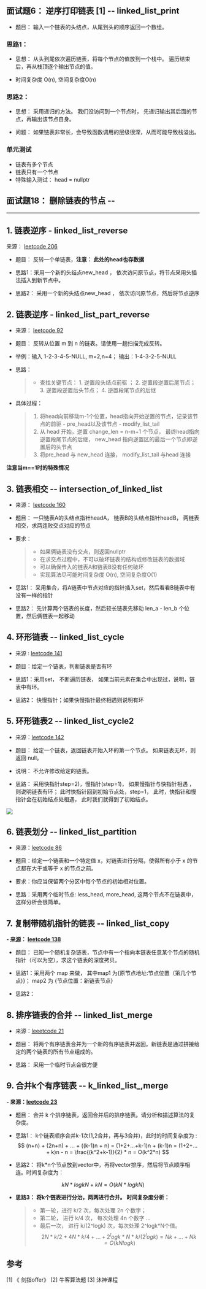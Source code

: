 
## 面试题6： 逆序打印链表 [1] -- linked_list_print

- 题目： 输入一个链表的头结点，从尾到头的顺序返回一个数组。

### 思路1： 

- 思想： 从头到尾依次遍历链表，将每个节点的值放到一个栈中。 遍历结束后，再从栈顶逐个输出节点的值。

- 时间复杂度 O(n), 空间复杂度O(n)

### 思路2：

- 思想： 采用递归的方法。 我们没访问到一个节点时， 先递归输出其后面的节点，再输出该节点自身。

- 问题： 如果链表非常长，会导致函数调用的层级很深，从而可能导致栈溢出。

### 单元测试

- 链表有多个节点
- 链表只有一个节点
- 特殊输入测试： head = nullptr


## 面试题18： 删除链表的节点 -- 



---


## 1. 链表逆序 -  linked_list_reverse

来源： [leetcode 206](https://leetcode-cn.com/problems/reverse-linked-list/)

- 题目： 反转一个单链表，**注意： 此处的head也存数据**

- 思路1：采用一个新的头结点new_head ， 依次访问原节点，将节点采用头插法插入到新节点中。
- 思路2： 采用一个新的头结点new_head ， 依次访问原节点，然后将节点逆序


## 2. 链表逆序 - linked_list_part_reverse

- 来源： [leetcode 92](https://leetcode-cn.com/problems/reverse-linked-list-ii/)

-  题目： 反转从位置 m 到 n 的链表。请使用一趟扫描完成反转。

- 举例：输入 1-2-3-4-5-NULL, m=2,n=4； 输出：1-4-3-2-5-NULL

- 思路：
  > - 查找关键节点： 1. 逆置段头结点前驱 ； 2. 逆置段逆置后尾节点； 3. 逆置段逆置后头节点； 4. 逆置段尾节点的后继

- 具体过程：
  > 1.  将head向前移动m-1个位置，head指向开始逆置的节点，记录该节点的前驱 - pre_head以及该节点 - modify_list_tail
  > 2.  从 head 开始，逆置 change_len = n-m+1 个节点， 最终head指向逆置段尾节点的后继， new_head 指向逆置区的最后一个节点即逆置后的头节点
  > 3. 将pre_head 与 new_head 连接， modify_list_tail 与head 连接

**注意当m==1时的特殊情况**

## 3. 链表相交 -- intersection_of_linked_list

- 来源： [leetcode 160](https://leetcode-cn.com/problems/intersection-of-two-linked-lists/)
- 题目： 一只链表A的头结点指针headA， 链表B的头结点指针headB， 两链表相交，求两连败交点对应的节点

- 要求：
  > - 如果俩链表没有交点，则返回nullptr
  > - 在求交点过程中，不可以破坏链表的结构或修改链表的数据域
  > - 可以确保传入的链表A和链表B没有任何破坏
  > - 实现算法尽可能时间复杂度 O(n), 空间复杂度O(1)

- 思路1： 采用集合，将A链表中节点对应的指针插入set，然后看看B链表中有没有一样的指针
- 思路2： 先计算两个链表的长度，然后较长链表先移动 len_a - len_b 个位置，然后俩链表一起移动

## 4. 环形链表 -- linked_list_cycle

- 来源 : [leetcode 141](https://leetcode-cn.com/problems/linked-list-cycle/)

- 题目：给定一个链表，判断链表是否有环

- 思路1：采用set， 不断遍历链表， 如果当前元素在集合中出现过，说明，链表中有环。

- 思路2： 快慢指针；如果快慢指针最终相遇则说明有环


## 5. 环形链表2 -- linked_list_cycle2

- 来源：[leetcode 142](https://leetcode-cn.com/problems/linked-list-cycle-ii/)
- 题目： 给定一个链表，返回链表开始入环的第一个节点。 如果链表无环，则返回 null。

- 说明： 不允许修改给定的链表。

- 思路： 采用快指针step=2)，慢指针(step=1)， 如果慢指针与快指针相遇 ，则说明链表有环； 此时快指针回到初始节点处，step=1， 此时，快指针和慢指针会在初始结点处相遇， 此时我们就得到了初始结点。

![](http://ww1.sinaimg.cn/large/006gOeiSly1g0qpdd0o5lj30yo0lf7dj.jpg)


## 6. 链表划分 -- linked_list_partition

- 来源：[leetcode 86](https://leetcode-cn.com/problems/partition-list/)

- 题目：给定一个链表和一个特定值 x，对链表进行分隔，使得所有小于 x 的节点都在大于或等于 x 的节点之前。

- 要求：你应当保留两个分区中每个节点的初始相对位置。

- 思路：采用两个临时节点: less_head, more_head, 这两个节点不在链表中，这样分析会很简单。

## 7. 复制带随机指针的链表 -- linked_list_copy

**- 来源： [leetcode 138](https://leetcode-cn.com/problems/copy-list-with-random-pointer/)**

- 题目： 已知一个随机复杂链表，节点中有一个指向本链表任意某个节点的随机指针（可以为空），求这个链表的深度拷贝。

- 思路1：采用两个 map 来做， 其中map1 为{原节点地址:节点位置（第几个节点)}； map2 为 {节点位置：新链表节点}
- 思路2： 

## 8. 排序链表的合并 -- linked_list_merge

- 来源：[leeetcode 21](https://leetcode-cn.com/problems/merge-two-sorted-lists/)

- 题目： 将两个有序链表合并为一个新的有序链表并返回。新链表是通过拼接给定的两个链表的所有节点组成的。 

- 思路： 采用一个临时节点会很方便

## 9.  合并k个有序链表 -- k_linked_list_,merge

**- 来源：[leetcode 23](https://leetcode-cn.com/problems/merge-k-sorted-lists/)**
- 题目： 合并 k 个排序链表，返回合并后的排序链表。请分析和描述算法的复杂度。

- 思路1： k个链表顺序合并k-1次(1,2合并，再与3合并)，此时的时间复杂度为 : 
$$
(n+n) + (2n+n) + ... + ((k-1)n + n) = (1+2+...+k-1)n + (k-1)n = (1+2+... + k)n - n = \frac{(k^2+k-1)}{2} * n = O(k^2*n)
$$

- 思路2： 将k*n个节点放到vector中，再将vector排序，然后将节点顺序相连。时间复杂度为：

$$
kN * logkN + kN = O(kN * logkN)
$$

- **思路3： 将k个链表进行分治，两两进行合并。 时间复杂度分析：**
  > - 第一轮，进行 k/2 次，每次处理 2n 个数字；
  > - 第二轮， 进行 k/4 次， 每次处理 4n 个数字
  > ...
  > - 最后一次， 进行 k/(2^logk) 次，每次处理 2^logk*N个值。
$$
2N * k / 2 + 4N * k/4 + ... + 2^logk * N *k /(2^logk) = Nk + ...+ Nk = O(kNlogk)
$$



## 参考

[1] 《 剑指offer》
[2]   牛客算法题
[3]   沐神课程